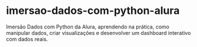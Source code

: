 # imersao-dados-com-python-alura
Imersão Dados com Python da Alura, aprendendo na prática, como manipular dados, criar visualizações e desenvolver um dashboard interativo com dados reais.
